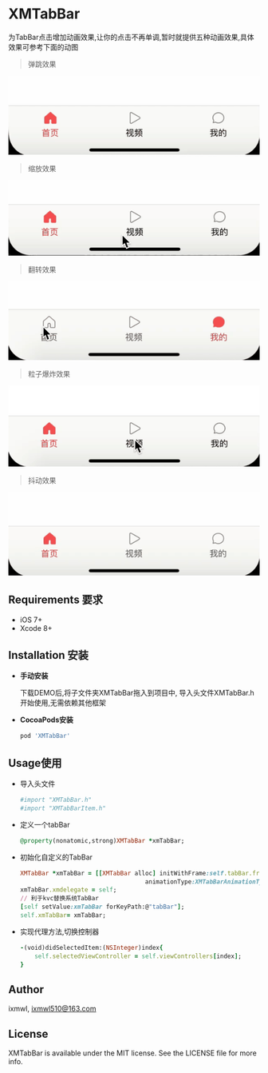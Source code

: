 # XMTabBar

为TabBar点击增加动画效果,让你的点击不再单调,暂时就提供五种动画效果,具体效果可参考下面的动图

> 弹跳效果

![](https://github.com/ixmwl/XMTabBar/blob/master/resource/spring.gif?raw=true)

> 缩放效果

![](https://github.com/ixmwl/XMTabBar/blob/master/resource/scale.gif?raw=true)

> 翻转效果

![](https://github.com/ixmwl/XMTabBar/blob/master/resource/roll.gif?raw=true)

> 粒子爆炸效果

![](https://github.com/ixmwl/XMTabBar/blob/master/resource/Boom%20.gif?raw=true)

> 抖动效果

![](https://github.com/ixmwl/XMTabBar/blob/master/resource/shake.gif?raw=true)


## Requirements 要求

* iOS 7+
* Xcode 8+

## Installation 安装

* **手动安装**

    下载DEMO后,将子文件夹XMTabBar拖入到项目中, 导入头文件XMTabBar.h开始使用,无需依赖其他框架

* **CocoaPods安装**

    ```ruby
    pod 'XMTabBar'
    ```
    
    
## Usage使用
* 导入头文件

    ```ruby
    #import "XMTabBar.h"
    #import "XMTabBarItem.h"
    ```

* 定义一个tabBar

    ```ruby
    @property(nonatomic,strong)XMTabBar *xmTabBar;
    ```

* 初始化自定义的TabBar


    ```ruby
    XMTabBar *xmTabBar = [[XMTabBar alloc] initWithFrame:self.tabBar.frame
                                       animationType:XMTabBarAnimationTypeShake];
    xmTabBar.xmdelegate = self;
    // 利于kvc替换系统TabBar
    [self setValue:xmTabBar forKeyPath:@"tabBar"];
    self.xmTabBar= xmTabBar;
    ```
* 实现代理方法,切换控制器

    ```ruby
    -(void)didSelectedItem:(NSInteger)index{
        self.selectedViewController = self.viewControllers[index];
    }
    ```

## Author

ixmwl, ixmwl510@163.com

## License

XMTabBar is available under the MIT license. See the LICENSE file for more info.


